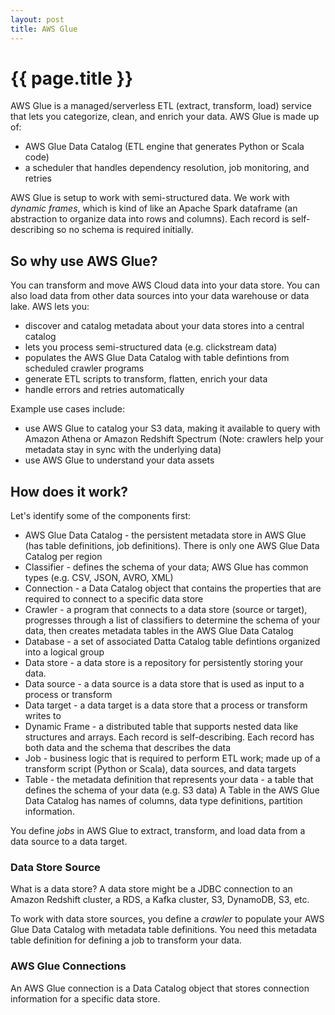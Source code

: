 ```yaml
---
layout: post
title: AWS Glue
---
```



# {{ page.title }}

AWS Glue is a managed/serverless ETL (extract, transform, load) service that lets you
categorize, clean, and enrich your data. AWS Glue is made up of:

* AWS Glue Data Catalog (ETL engine that generates Python or Scala code)
* a scheduler that handles dependency resolution, job monitoring, and retries

AWS Glue is setup to work with semi-structured data. We work with _dynamic frames_, which is
kind of like an Apache Spark dataframe (an abstraction to organize data into rows and columns).
Each record is self-describing so no schema is required initially.

## So why use AWS Glue?

You can transform and move AWS Cloud data into your data store. You can also load data from
other data sources into your data warehouse or data lake. AWS lets you:

* discover and catalog metadata about your data stores into a central catalog
* lets you process semi-structured data (e.g. clickstream data)
* populates the AWS Glue Data Catalog with table defintions from scheduled crawler programs
* generate ETL scripts to transform, flatten, enrich your data
* handle errors and retries automatically

Example use cases include:

* use AWS Glue to catalog your S3 data, making it available to query with Amazon Athena or Amazon Redshift Spectrum
  (Note: crawlers help your metadata stay in sync with the underlying data)
* use AWS Glue to understand your data assets

## How does it work?

Let's identify some of the components first:

* AWS Glue Data Catalog - the persistent metadata store in AWS Glue (has table definitions, job definitions).
  There is only one AWS Glue Data Catalog per region
* Classifier - defines the schema of your data; AWS Glue has common types (e.g. CSV, JSON, AVRO, XML)
* Connection - a Data Catalog object that contains the properties that are required to connect to a specific data store
* Crawler - a program that connects to a data store (source or target), progresses through a list of classifiers to
  determine the schema of your data, then creates metadata tables in the AWS Glue Data Catalog
* Database - a set of associated Datta Catalog table defintions organized into a logical group
* Data store - a data store is a repository for persistently storing your data.
* Data source - a data source is a data store that is used as input to a process or transform
* Data target - a data target is a data store that a process or transform writes to
* Dynamic Frame - a distributed table that supports nested data like structures and arrays. Each record is self-describing.
  Each record has both data and the schema that describes the data
* Job - business logic that is required to perform ETL work; made up of a transform script (Python or Scala),
  data sources, and data targets
* Table - the metadata definition that represents your data - a table that defines the schema of your data (e.g. S3 data)
  A Table in the AWS Glue Data Catalog has names of columns, data type definitions, partition information.

You define _jobs_ in AWS Glue to extract, transform, and load data from a data source to a data target.

### Data Store Source

What is a data store? A data store might be a JDBC connection to an Amazon Redshift cluster, a RDS, a Kafka cluster,
S3, DynamoDB, S3, etc.

To work with data store sources, you define a _crawler_ to populate your AWS Glue Data Catalog with metadata table
definitions. You need this metadata table definition for defining a job to transform your data.

### AWS Glue Connections

An AWS Glue connection is a Data Catalog object that stores connection information for a specific data store.

